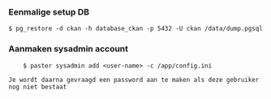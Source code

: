 ### Eenmalige setup DB

    $ pg_restore -d ckan -h database_ckan -p 5432 -U ckan /data/dump.pgsql


### Aanmaken sysadmin account

        $ paster sysadmin add <user-name> -c /app/config.ini

    Je wordt daarna gevraagd een password aan te maken als deze gebruiker nog niet bestaat

